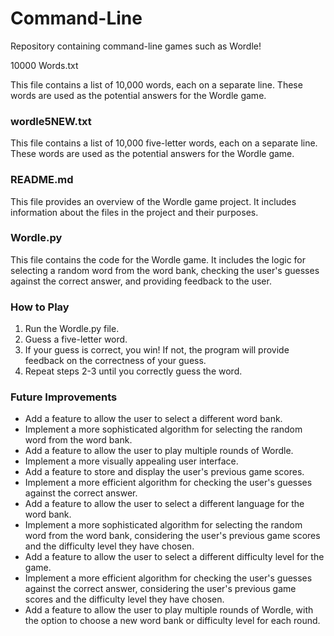 # Command-Line
Repository containing command-line games such as Wordle! 

10000 Words.txt

This file contains a list of 10,000 words, each on a separate line. These words are used as the potential answers for the Wordle game.

### wordle5NEW.txt

This file contains a list of 10,000 five-letter words, each on a separate line. These words are used as the potential answers for the Wordle game.

### README.md

This file provides an overview of the Wordle game project. It includes information about the files in the project and their purposes.

### Wordle.py

This file contains the code for the Wordle game. It includes the logic for selecting a random word from the word bank, checking the user's guesses against the correct answer, and providing feedback to the user.

### How to Play

1. Run the Wordle.py file.
2. Guess a five-letter word.
3. If your guess is correct, you win! If not, the program will provide feedback on the correctness of your guess.
4. Repeat steps 2-3 until you correctly guess the word.

### Future Improvements

- Add a feature to allow the user to select a different word bank.
- Implement a more sophisticated algorithm for selecting the random word from the word bank.
- Add a feature to allow the user to play multiple rounds of Wordle.
- Implement a more visually appealing user interface.
- Add a feature to store and display the user's previous game scores.
- Implement a more efficient algorithm for checking the user's guesses against the correct answer.
- Add a feature to allow the user to select a different language for the word bank.
- Implement a more sophisticated algorithm for selecting the random word from the word bank, considering the user's previous game scores and the difficulty level they have chosen.
- Add a feature to allow the user to select a different difficulty level for the game.
- Implement a more efficient algorithm for checking the user's guesses against the correct answer, considering the user's previous game scores and the difficulty level they have chosen.
- Add a feature to allow the user to play multiple rounds of Wordle, with the option to choose a new word bank or difficulty level for each round.
